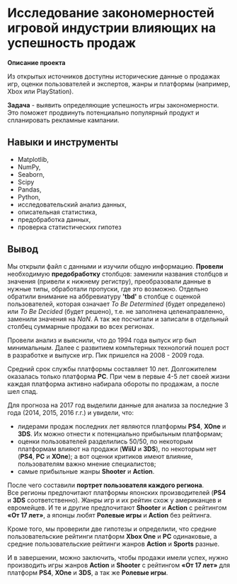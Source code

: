 # Исследование закономерностей игровой индустрии влияющих на успешность продаж

__Описание проекта__

Из открытых источников доступны исторические данные о продажах игр, оценки пользователей и экспертов, жанры и платформы (например, Xbox или PlayStation). 

__Задача__ - выявить определяющие успешность игры закономерности. Это поможет продвинуть потенциально популярный продукт и спланировать рекламные кампании.

## Навыки и инструменты

- Matplotlib,
- NumPy,
- Seaborn,
- Scipy
- Pandas,
- Python,
- исследовательский анализ данных,
- описательная статистика,
- предобработка данных,
- проверка статистических гипотез

## Вывод

Мы открыли файл с данными и изучили общую информацию. __Провели__ необходимую __предобработку__ столбцов: заменили названия столбцов и значения (привели к нижнему регистру), преобразовали данные в нужные типы, обработали пропуски, где это возможно.
Отдельно обратили внимание на аббревиатуру __'tbd'__ в столбце с оценкой пользователей, которая означает *To Be Determined* (будет определено) или *To Be Decided* (будет решено), т.е. не заполнена целенаправленно, заменили значения на *NaN*. А так же посчитали и записали в отдельный столбец суммарные продажи во всех регионах.

Провели анализ и выяснили, что до 1994 года выпуск игр был минимальным. Далее с развитием компьтерных технологий пошел рост в разработке и выпуске игр. Пик пришелся на 2008 - 2009 года.

Средний срок службы платформы составляет 10 лет. Долгожителем оказалась только платформа __PC__. При чем в первые 4-5 лет своей жизни каждая платформа активно набирала обороты по продажам, а после шел спад.

Для прогноза на 2017 год выделили данные для анализа за последние 3 года (2014, 2015, 2016 г.г.) и увидели, что: 
- лидерами продаж последних лет являются платформы **PS4**, **XOne** и **3DS**. Их можно отнести к потенциально прибыльным платформам; 
- оценки пользователей разделились 50/50, по некоторым платформам влияют на продажи (**WiiU** и **3DS**), по некоторым нет (__PS4__, __PC__ и __XOne__); а вот оценки критиков имеют влияние, пользователям важно мнение специалистов;
- самые прибыльные жанры __Shooter__ и __Action__.

После чего составили __портрет пользователя каждого региона__. <br>
Все регионы предпочитают платформы японских производителей (__PS4__ и __3DS__ соответственно). Жанры игр и их рейтин схож у американцев и евромейцев. И те и другие предпочитают __Shooter__ и __Action__ с рейтингом __«От 17 лет»__, а японцы любят __Ролевые игры__ и __Action__ без рейтинга. 

Кроме того, мы проверили две гипотезы и определили, что средние пользовательские рейтинги платформ __Xbox One__ и __PC__ одинаковые, а средние пользовательские рейтинги жанров __Action__ и __Sports__ разные.

И в завершении, можно заключить, чтобы продажи имели успех, нужно производить игры жанров __Action__ и __Shooter__ с рейтингом __«От 17 лет»__ для платформ **PS4**, **XOne** и **3DS**, а так же __Ролевые игры__.
